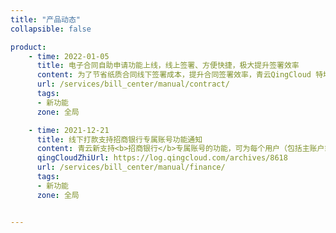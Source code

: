 ```yaml
---
title: "产品动态"
collapsible: false

product:
    - time: 2022-01-05
      title: 电子合同自助申请功能上线，线上签署、方便快捷，极大提升签署效率
      content: 为了节省纸质合同线下签署成本，提升合同签署效率，青云QingCloud 特地推出了电子合同自助申请功能。已进行实名认证的用户可在平台创建三种类型的合同草稿（包含框架合同、消费合同、充值合同），并可以对合同草稿进行转正、下载、作废等操作，还可以删除已废弃的合同记录。
      url: /services/bill_center/manual/contract/
      tags:
      - 新功能
      zone: 全局

    - time: 2021-12-21
      title: 线下打款支持招商银行专属账号功能通知
      content: 青云新支持<b>招商银行</b>专属账号的功能，可为每个用户（包括主账户或者独立计费的子账户）提供一个专属账户，用户可通过该专属账号进行打款，缩短用户打款流程，为用户避免了余额不足却无法及时充值的问题。
      qingCloudZhiUrl: https://log.qingcloud.com/archives/8618
      url: /services/bill_center/manual/finance/
      tags:
      - 新功能
      zone: 全局


---
```


<!-- 设置上述参数可生成产品动态页  -->
